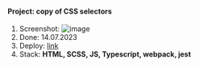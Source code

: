 #### Project: copy of CSS selectors 
1. Screenshot:
   ![image](https://github.com/deep-logic2000/css-selectors/assets/95580392/4f6d99e3-02e1-477e-855e-340635794041)
2. Done: 14.07.2023
3. Deploy: [link](https://css-selectors.vercel.app/)
4. Stack: **HTML, SCSS, JS, Typescript, webpack, jest**
